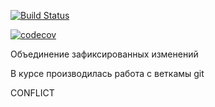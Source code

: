 [![Build Status](https://travis-ci.com/ogneyar79/junior.svg?branch=master)](https://travis-ci.com/ogneyar79/junior)

[![codecov](https://codecov.io/gh/ogneyar79/junior/branch/master/graph/badge.svg)](https://codecov.io/gh/ogneyar79/junior)

Объединение зафиксированных изменений

В курсе производилась работа с веткамы git

CONFLICT